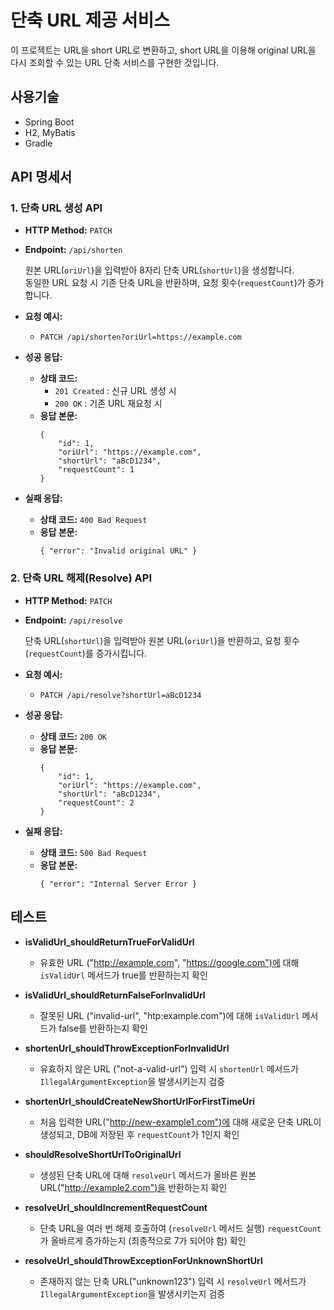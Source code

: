 # 단축 URL 제공 서비스

이 프로젝트는 URL을 short URL로 변환하고, short URL을 이용해 original URL을 다시 조회할 수 있는 URL 단축 서비스를 구현한 것입니다.

## 사용기술
   - Spring Boot
   - H2, MyBatis
   - Gradle

## API 명세서

### 1. 단축 URL 생성 API

- **HTTP Method:** `PATCH`
- **Endpoint:** `/api/shorten`

  원본 URL(`oriUrl`)을 입력받아 8자리 단축 URL(`shortUrl`)을 생성합니다.  
  동일한 URL 요청 시 기존 단축 URL을 반환하며, 요청 횟수(`requestCount`)가 증가합니다.

- **요청 예시:**
    - `PATCH /api/shorten?oriUrl=https://example.com`

- **성공 응답:**
    - **상태 코드:**
        - `201 Created` : 신규 URL 생성 시
        - `200 OK` : 기존 URL 재요청 시
    - **응답 본문:**
      ```
      {
          "id": 1,
          "oriUrl": "https://example.com",
          "shortUrl": "aBcD1234",
          "requestCount": 1
      }
      ```

- **실패 응답:**
    - **상태 코드:** `400 Bad Request`
    - **응답 본문:**
      ```
      { "error": "Invalid original URL" }
      ```
### 2. 단축 URL 해제(Resolve) API

- **HTTP Method:** `PATCH`
- **Endpoint:** `/api/resolve`

  단축 URL(`shortUrl`)을 입력받아 원본 URL(`oriUrl`)을 반환하고, 요청 횟수(`requestCount`)를 증가시킵니다.

- **요청 예시:**
    - `PATCH /api/resolve?shortUrl=aBcD1234`

- **성공 응답:**
    - **상태 코드:** `200 OK`
    - **응답 본문:**
      ```
      {
          "id": 1,
          "oriUrl": "https://example.com",
          "shortUrl": "aBcD1234",
          "requestCount": 2
      }
      ```

- **실패 응답:**
    - **상태 코드:** `500 Bad Request`
    - **응답 본문:**
      ```
      { "error": "Internal Server Error }
      ```


## 테스트

- **isValidUrl_shouldReturnTrueForValidUrl**
    - 유효한 URL ("http://example.com", "https://google.com")에 대해 `isValidUrl` 메서드가 true를 반환하는지 확인

- **isValidUrl_shouldReturnFalseForInvalidUrl**
    - 잘못된 URL ("invalid-url", "htp:example.com")에 대해 `isValidUrl` 메서드가 false를 반환하는지 확인

- **shortenUrl_shouldThrowExceptionForInvalidUrl**
    - 유효하지 않은 URL ("not-a-valid-url") 입력 시 `shortenUrl` 메서드가 `IllegalArgumentException`을 발생시키는지 검증

- **shortenUrl_shouldCreateNewShortUrlForFirstTimeUri**
    - 처음 입력한 URL("http://new-example1.com")에 대해 새로운 단축 URL이 생성되고, DB에 저장된 후 `requestCount`가 1인지 확인

- **shouldResolveShortUrlToOriginalUrl**
    - 생성된 단축 URL에 대해 `resolveUrl` 메서드가 올바른 원본 URL("http://example2.com")을 반환하는지 확인

- **resolveUrl_shouldIncrementRequestCount**
    - 단축 URL을 여러 번 해제 호출하여 (`resolveUrl` 메서드 실행) `requestCount`가 올바르게 증가하는지 (최종적으로 7가 되어야 함) 확인

- **resolveUrl_shouldThrowExceptionForUnknownShortUrl**
    - 존재하지 않는 단축 URL("unknown123") 입력 시 `resolveUrl` 메서드가 `IllegalArgumentException`을 발생시키는지 검증
